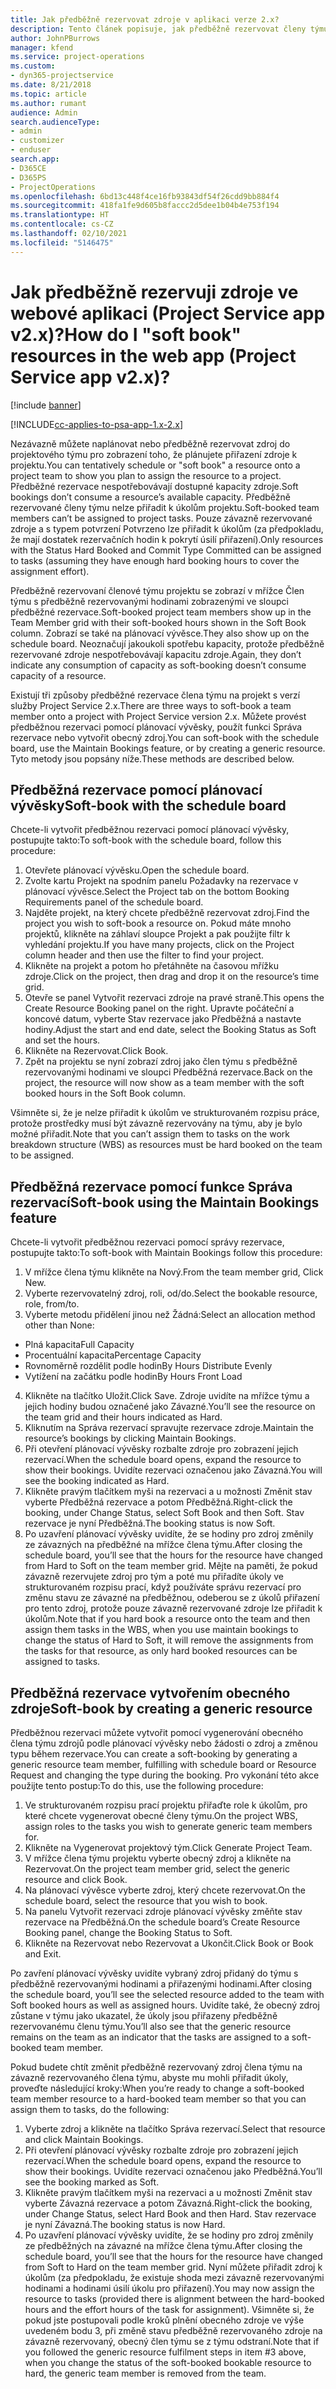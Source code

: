 ```yaml
---
title: Jak předběžně rezervovat zdroje v aplikaci verze 2.x?
description: Tento článek popisuje, jak předběžně rezervovat členy týmu projektu s pomocí Project Service.
author: JohnPBurrows
manager: kfend
ms.service: project-operations
ms.custom:
- dyn365-projectservice
ms.date: 8/21/2018
ms.topic: article
ms.author: rumant
audience: Admin
search.audienceType:
- admin
- customizer
- enduser
search.app:
- D365CE
- D365PS
- ProjectOperations
ms.openlocfilehash: 6bd13c448f4ce16fb93843df54f26cdd9bb884f4
ms.sourcegitcommit: 418fa1fe9d605b8faccc2d5dee1b04b4e753f194
ms.translationtype: HT
ms.contentlocale: cs-CZ
ms.lasthandoff: 02/10/2021
ms.locfileid: "5146475"
---
```

# <a name="how-do-i-soft-book-resources-in-the-web-app-project-service-app-v2x"></a><span data-ttu-id="185fc-103">Jak předběžně rezervuji zdroje ve webové aplikaci (Project Service app v2.x)?</span><span class="sxs-lookup"><span data-stu-id="185fc-103">How do I "soft book" resources in the web app (Project Service app v2.x)?</span></span>

[!include [banner](../includes/psa-now-project-operations.md)]

[!INCLUDE[cc-applies-to-psa-app-1.x-2.x](../includes/cc-applies-to-psa-app-1x-2x.md)]

<span data-ttu-id="185fc-104">Nezávazně můžete naplánovat nebo předběžně rezervovat zdroj do projektového týmu pro zobrazení toho, že plánujete přiřazení zdroje k projektu.</span><span class="sxs-lookup"><span data-stu-id="185fc-104">You can tentatively schedule or "soft book" a resource onto a project team to show you plan to assign the resource to a project.</span></span> <span data-ttu-id="185fc-105">Předběžné rezervace nespotřebovávají dostupné kapacity zdroje.</span><span class="sxs-lookup"><span data-stu-id="185fc-105">Soft bookings don’t consume a resource’s available capacity.</span></span> <span data-ttu-id="185fc-106">Předběžně rezervované členy týmu nelze přiřadit k úkolům projektu.</span><span class="sxs-lookup"><span data-stu-id="185fc-106">Soft-booked team members can’t be assigned to project tasks.</span></span> <span data-ttu-id="185fc-107">Pouze závazně rezervované zdroje a s typem potvrzení Potvrzeno lze přiřadit k úkolům (za předpokladu, že mají dostatek rezervačních hodin k pokrytí úsilí přiřazení).</span><span class="sxs-lookup"><span data-stu-id="185fc-107">Only resources with the Status Hard Booked and Commit Type Committed can be assigned to tasks (assuming they have enough hard booking hours to cover the assignment effort).</span></span>

<span data-ttu-id="185fc-108">Předběžně rezervovaní členové týmu projektu se zobrazí v mřížce Člen týmu s předběžně rezervovanými hodinami zobrazenými ve sloupci předběžné rezervace.</span><span class="sxs-lookup"><span data-stu-id="185fc-108">Soft-booked project team members show up in the Team Member grid with their soft-booked hours shown in the Soft Book column.</span></span> <span data-ttu-id="185fc-109">Zobrazí se také na plánovací vývěsce.</span><span class="sxs-lookup"><span data-stu-id="185fc-109">They also show up on the schedule board.</span></span> <span data-ttu-id="185fc-110">Neoznačují jakoukoli spotřebu kapacity, protože předběžně rezervované zdroje nespotřebovávají kapacitu zdroje.</span><span class="sxs-lookup"><span data-stu-id="185fc-110">Again, they don’t indicate any consumption of capacity as soft-booking doesn’t consume capacity of a resource.</span></span>

<span data-ttu-id="185fc-111">Existují tři způsoby předběžné rezervace člena týmu na projekt s verzí služby Project Service 2.x.</span><span class="sxs-lookup"><span data-stu-id="185fc-111">There are three ways to soft-book a team member onto a project with Project Service version 2.x.</span></span> <span data-ttu-id="185fc-112">Můžete provést předběžnou rezervaci pomocí plánovací vývěsky, použít funkci Správa rezervace nebo vytvořit obecný zdroj.</span><span class="sxs-lookup"><span data-stu-id="185fc-112">You can soft-book with the schedule board, use the Maintain Bookings feature, or by creating a generic resource.</span></span> <span data-ttu-id="185fc-113">Tyto metody jsou popsány níže.</span><span class="sxs-lookup"><span data-stu-id="185fc-113">These methods are described below.</span></span>

## <a name="soft-book-with-the-schedule-board"></a><span data-ttu-id="185fc-114">Předběžná rezervace pomocí plánovací vývěsky</span><span class="sxs-lookup"><span data-stu-id="185fc-114">Soft-book with the schedule board</span></span>

<span data-ttu-id="185fc-115">Chcete-li vytvořit předběžnou rezervaci pomocí plánovací vývěsky, postupujte takto:</span><span class="sxs-lookup"><span data-stu-id="185fc-115">To soft-book with the schedule board, follow this procedure:</span></span> 
1. <span data-ttu-id="185fc-116">Otevřete plánovací vývěsku.</span><span class="sxs-lookup"><span data-stu-id="185fc-116">Open the schedule board.</span></span>
2. <span data-ttu-id="185fc-117">Zvolte kartu Projekt na spodním panelu Požadavky na rezervace v plánovací vývěsce.</span><span class="sxs-lookup"><span data-stu-id="185fc-117">Select the Project tab on the bottom Booking Requirements panel of the schedule board.</span></span>
3. <span data-ttu-id="185fc-118">Najděte projekt, na který chcete předběžně rezervovat zdroj.</span><span class="sxs-lookup"><span data-stu-id="185fc-118">Find the project you wish to soft-book a resource on.</span></span> <span data-ttu-id="185fc-119">Pokud máte mnoho projektů, klikněte na záhlaví sloupce Projekt a pak použijte filtr k vyhledání projektu.</span><span class="sxs-lookup"><span data-stu-id="185fc-119">If you have many projects, click on the Project column header and then use the filter to find your project.</span></span>
4. <span data-ttu-id="185fc-120">Klikněte na projekt a potom ho přetáhněte na časovou mřížku zdroje.</span><span class="sxs-lookup"><span data-stu-id="185fc-120">Click on the project, then drag and drop it on the resource’s time grid.</span></span>
5. <span data-ttu-id="185fc-121">Otevře se panel Vytvořit rezervaci zdroje na pravé straně.</span><span class="sxs-lookup"><span data-stu-id="185fc-121">This opens the Create Resource Booking panel on the right.</span></span> <span data-ttu-id="185fc-122">Upravte počáteční a koncové datum, vyberte Stav rezervace jako Předběžná a nastavte hodiny.</span><span class="sxs-lookup"><span data-stu-id="185fc-122">Adjust the start and end date, select the Booking Status as Soft and set the hours.</span></span> 
6. <span data-ttu-id="185fc-123">Klikněte na Rezervovat.</span><span class="sxs-lookup"><span data-stu-id="185fc-123">Click Book.</span></span>
7. <span data-ttu-id="185fc-124">Zpět na projektu se nyní zobrazí zdroj jako člen týmu s předběžně rezervovanými hodinami ve sloupci Předběžná rezervace.</span><span class="sxs-lookup"><span data-stu-id="185fc-124">Back on the project, the resource will now show as a team member with the soft booked hours in the Soft Book column.</span></span>

<span data-ttu-id="185fc-125">Všimněte si, že je nelze přiřadit k úkolům ve strukturovaném rozpisu práce, protože prostředky musí být závazně rezervovány na týmu, aby je bylo možné přiřadit.</span><span class="sxs-lookup"><span data-stu-id="185fc-125">Note that you can’t assign them to tasks on the work breakdown structure (WBS) as resources must be hard booked on the team to be assigned.</span></span>

## <a name="soft-book-using-the-maintain-bookings-feature"></a><span data-ttu-id="185fc-126">Předběžná rezervace pomocí funkce Správa rezervací</span><span class="sxs-lookup"><span data-stu-id="185fc-126">Soft-book using the Maintain Bookings feature</span></span>

<span data-ttu-id="185fc-127">Chcete-li vytvořit předběžnou rezervaci pomocí správy rezervace, postupujte takto:</span><span class="sxs-lookup"><span data-stu-id="185fc-127">To soft-book with Maintain Bookings follow this procedure:</span></span>
1. <span data-ttu-id="185fc-128">V mřížce člena týmu klikněte na Nový.</span><span class="sxs-lookup"><span data-stu-id="185fc-128">From the team member grid, Click New.</span></span>
2. <span data-ttu-id="185fc-129">Vyberte rezervovatelný zdroj, roli, od/do.</span><span class="sxs-lookup"><span data-stu-id="185fc-129">Select the bookable resource, role, from/to.</span></span>
3. <span data-ttu-id="185fc-130">Vyberte metodu přidělení jinou než Žádná:</span><span class="sxs-lookup"><span data-stu-id="185fc-130">Select an allocation method other than None:</span></span>
- <span data-ttu-id="185fc-131">Plná kapacita</span><span class="sxs-lookup"><span data-stu-id="185fc-131">Full Capacity</span></span>
- <span data-ttu-id="185fc-132">Procentuální kapacita</span><span class="sxs-lookup"><span data-stu-id="185fc-132">Percentage Capacity</span></span>
- <span data-ttu-id="185fc-133">Rovnoměrně rozdělit podle hodin</span><span class="sxs-lookup"><span data-stu-id="185fc-133">By Hours Distribute Evenly</span></span>
- <span data-ttu-id="185fc-134">Vytížení na začátku podle hodin</span><span class="sxs-lookup"><span data-stu-id="185fc-134">By Hours Front Load</span></span>
4. <span data-ttu-id="185fc-135">Klikněte na tlačítko Uložit.</span><span class="sxs-lookup"><span data-stu-id="185fc-135">Click Save.</span></span> <span data-ttu-id="185fc-136">Zdroje uvidíte na mřížce týmu a jejich hodiny budou označené jako Závazné.</span><span class="sxs-lookup"><span data-stu-id="185fc-136">You’ll see the resource on the team grid and their hours indicated as Hard.</span></span>
5. <span data-ttu-id="185fc-137">Kliknutím na Správa rezervací spravujte rezervace zdroje.</span><span class="sxs-lookup"><span data-stu-id="185fc-137">Maintain the resource’s bookings by clicking Maintain Bookings.</span></span>
6. <span data-ttu-id="185fc-138">Při otevření plánovací vývěsky rozbalte zdroje pro zobrazení jejich rezervací.</span><span class="sxs-lookup"><span data-stu-id="185fc-138">When the schedule board opens, expand the resource to show their bookings.</span></span> <span data-ttu-id="185fc-139">Uvidíte rezervaci označenou jako Závazná.</span><span class="sxs-lookup"><span data-stu-id="185fc-139">You will see the booking indicated as Hard.</span></span>
7. <span data-ttu-id="185fc-140">Klikněte pravým tlačítkem myši na rezervaci a u možnosti Změnit stav vyberte Předběžná rezervace a potom Předběžná.</span><span class="sxs-lookup"><span data-stu-id="185fc-140">Right-click the booking, under Change Status, select Soft Book and then Soft.</span></span> <span data-ttu-id="185fc-141">Stav rezervace je nyní Předběžná.</span><span class="sxs-lookup"><span data-stu-id="185fc-141">The booking status is now Soft.</span></span>
8. <span data-ttu-id="185fc-142">Po uzavření plánovací vývěsky uvidíte, že se hodiny pro zdroj změnily ze závazných na předběžné na mřížce člena týmu.</span><span class="sxs-lookup"><span data-stu-id="185fc-142">After closing the schedule board, you’ll see that the hours for the resource have changed from Hard to Soft on the team member grid.</span></span>
<span data-ttu-id="185fc-143">Mějte na paměti, že pokud závazně rezervujete zdroj pro tým a poté mu přiřadíte úkoly ve strukturovaném rozpisu prací, když používáte správu rezervací pro změnu stavu ze závazné na předběžnou, odeberou se z úkolů přiřazení pro tento zdroj, protože pouze závazně rezervované zdroje lze přiřadit k úkolům.</span><span class="sxs-lookup"><span data-stu-id="185fc-143">Note that if you hard book a resource onto the team and then assign them tasks in the WBS, when you use maintain bookings to change the status of Hard to Soft, it will remove the assignments from the tasks for that resource, as only hard booked resources can be assigned to tasks.</span></span>

## <a name="soft-book-by-creating-a-generic-resource"></a><span data-ttu-id="185fc-144">Předběžná rezervace vytvořením obecného zdroje</span><span class="sxs-lookup"><span data-stu-id="185fc-144">Soft-book by creating a generic resource</span></span>

<span data-ttu-id="185fc-145">Předběžnou rezervaci můžete vytvořit pomocí vygenerování obecného člena týmu zdrojů podle plánovací vývěsky nebo žádosti o zdroj a změnou typu během rezervace.</span><span class="sxs-lookup"><span data-stu-id="185fc-145">You can create a soft-booking by generating a generic resource team member, fulfilling with schedule board or Resource Request and changing the type during the booking.</span></span>
<span data-ttu-id="185fc-146">Pro vykonání této akce použijte tento postup:</span><span class="sxs-lookup"><span data-stu-id="185fc-146">To do this, use the following procedure:</span></span>

1. <span data-ttu-id="185fc-147">Ve strukturovaném rozpisu prací projektu přiřaďte role k úkolům, pro které chcete vygenerovat obecné členy týmu.</span><span class="sxs-lookup"><span data-stu-id="185fc-147">On the project WBS, assign roles to the tasks you wish to generate generic team members for.</span></span>
2. <span data-ttu-id="185fc-148">Klikněte na Vygenerovat projektový tým.</span><span class="sxs-lookup"><span data-stu-id="185fc-148">Click Generate Project Team.</span></span>
3. <span data-ttu-id="185fc-149">V mřížce člena týmu projektu vyberte obecný zdroj a klikněte na Rezervovat.</span><span class="sxs-lookup"><span data-stu-id="185fc-149">On the project team member grid, select the generic resource and click Book.</span></span>
4. <span data-ttu-id="185fc-150">Na plánovací vývěsce vyberte zdroj, který chcete rezervovat.</span><span class="sxs-lookup"><span data-stu-id="185fc-150">On the schedule board, select the resource that you wish to book.</span></span>
5. <span data-ttu-id="185fc-151">Na panelu Vytvořit rezervaci zdroje plánovací vývěsky změňte stav rezervace na Předběžná.</span><span class="sxs-lookup"><span data-stu-id="185fc-151">On the schedule board’s Create Resource Booking panel, change the Booking Status to Soft.</span></span>
6. <span data-ttu-id="185fc-152">Klikněte na Rezervovat nebo Rezervovat a Ukončit.</span><span class="sxs-lookup"><span data-stu-id="185fc-152">Click Book or Book and Exit.</span></span>

<span data-ttu-id="185fc-153">Po zavření plánovací vývěsky uvidíte vybraný zdroj přidaný do týmu s předběžně rezervovanými hodinami a přiřazenými hodinami.</span><span class="sxs-lookup"><span data-stu-id="185fc-153">After closing the schedule board, you’ll see the selected resource added to the team with Soft booked hours as well as assigned hours.</span></span> <span data-ttu-id="185fc-154">Uvidíte také, že obecný zdroj zůstane v týmu jako ukazatel, že úkoly jsou přiřazeny předběžně rezervovanému členu týmu.</span><span class="sxs-lookup"><span data-stu-id="185fc-154">You’ll also see that the generic resource remains on the team as an indicator that the tasks are assigned to a soft-booked team member.</span></span>

<span data-ttu-id="185fc-155">Pokud budete chtít změnit předběžně rezervovaný zdroj člena týmu na závazně rezervovaného člena týmu, abyste mu mohli přiřadit úkoly, proveďte následující kroky:</span><span class="sxs-lookup"><span data-stu-id="185fc-155">When you’re ready to change a soft-booked team member resource to a hard-booked team member so that you can assign them to tasks, do the following:</span></span>

1. <span data-ttu-id="185fc-156">Vyberte zdroj a klikněte na tlačítko Správa rezervací.</span><span class="sxs-lookup"><span data-stu-id="185fc-156">Select that resource and click Maintain Bookings.</span></span>
2. <span data-ttu-id="185fc-157">Při otevření plánovací vývěsky rozbalte zdroje pro zobrazení jejich rezervací.</span><span class="sxs-lookup"><span data-stu-id="185fc-157">When the schedule board opens, expand the resource to show their bookings.</span></span> <span data-ttu-id="185fc-158">Uvidíte rezervaci označenou jako Předběžná.</span><span class="sxs-lookup"><span data-stu-id="185fc-158">You’ll see the booking marked as Soft.</span></span>
3. <span data-ttu-id="185fc-159">Klikněte pravým tlačítkem myši na rezervaci a u možnosti Změnit stav vyberte Závazná rezervace a potom Závazná.</span><span class="sxs-lookup"><span data-stu-id="185fc-159">Right-click the booking, under Change Status, select Hard Book and then Hard.</span></span> <span data-ttu-id="185fc-160">Stav rezervace je nyní Závazná.</span><span class="sxs-lookup"><span data-stu-id="185fc-160">The booking status is now Hard.</span></span>
4. <span data-ttu-id="185fc-161">Po uzavření plánovací vývěsky uvidíte, že se hodiny pro zdroj změnily ze předběžných na závazné na mřížce člena týmu.</span><span class="sxs-lookup"><span data-stu-id="185fc-161">After closing the schedule board, you’ll see that the hours for the resource have changed from Soft to Hard on the team member grid.</span></span> <span data-ttu-id="185fc-162">Nyní můžete přiřadit zdroj k úkolům (za předpokladu, že existuje shoda mezi závazně rezervovanými hodinami a hodinami úsilí úkolu pro přiřazení).</span><span class="sxs-lookup"><span data-stu-id="185fc-162">You may now assign the resource to tasks (provided there is alignment between the hard-booked hours and the effort hours of the task for assignment).</span></span> <span data-ttu-id="185fc-163">Všimněte si, že pokud jste postupovali podle kroků plnění obecného zdroje ve výše uvedeném bodu 3, při změně stavu předběžně rezervovaného zdroje na závazně rezervovaný, obecný člen týmu se z týmu odstraní.</span><span class="sxs-lookup"><span data-stu-id="185fc-163">Note that if you followed the generic resource fulfilment steps in item #3 above, when you change the status of the soft-booked bookable resource to hard, the generic team member is removed from the team.</span></span>
